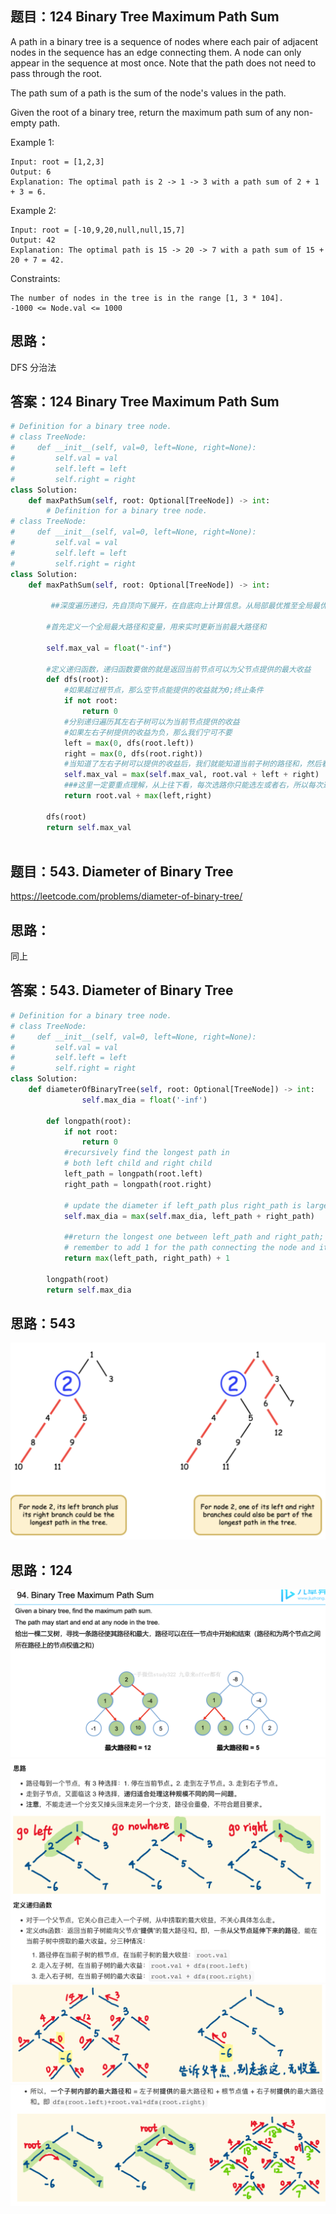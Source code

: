## 题目：124 Binary Tree Maximum Path Sum
A path in a binary tree is a sequence of nodes where each pair of adjacent nodes in the sequence has an edge connecting them. A node can only appear in the sequence at most once. Note that the path does not need to pass through the root.

The path sum of a path is the sum of the node's values in the path.

Given the root of a binary tree, return the maximum path sum of any non-empty path.


Example 1:
```
Input: root = [1,2,3]
Output: 6
Explanation: The optimal path is 2 -> 1 -> 3 with a path sum of 2 + 1 + 3 = 6.
```
Example 2:
```
Input: root = [-10,9,20,null,null,15,7]
Output: 42
Explanation: The optimal path is 15 -> 20 -> 7 with a path sum of 15 + 20 + 7 = 42.
``` 
Constraints:
```
The number of nodes in the tree is in the range [1, 3 * 104].
-1000 <= Node.val <= 1000
```

## 思路：
DFS 分治法

## 答案：124 Binary Tree Maximum Path Sum
```python
# Definition for a binary tree node.
# class TreeNode:
#     def __init__(self, val=0, left=None, right=None):
#         self.val = val
#         self.left = left
#         self.right = right
class Solution:
    def maxPathSum(self, root: Optional[TreeNode]) -> int:
        # Definition for a binary tree node.
# class TreeNode:
#     def __init__(self, val=0, left=None, right=None):
#         self.val = val
#         self.left = left
#         self.right = right
class Solution:
    def maxPathSum(self, root: Optional[TreeNode]) -> int:
    
         ##深度遍历递归，先自顶向下展开，在自底向上计算信息。从局部最优推至全局最优。
    
        #首先定义一个全局最大路径和变量，用来实时更新当前最大路径和
   
        self.max_val = float("-inf")
    
        #定义递归函数，递归函数要做的就是返回当前节点可以为父节点提供的最大收益
        def dfs(root):
            #如果越过根节点，那么空节点能提供的收益就为0;终止条件
            if not root:
                return 0 
            #分别递归遍历其左右子树可以为当前节点提供的收益
            #如果左右子树提供的收益为负，那么我们宁可不要
            left = max(0, dfs(root.left))
            right = max(0, dfs(root.right))
            #当知道了左右子树可以提供的收益后，我们就能知道当前子树的路径和，然后看是否足以更新max_val
            self.max_val = max(self.max_val, root.val + left + right)
            ###这里一定要重点理解，从上往下看，每次选路你只能选左或者右，所以每次递归返回的其实是当前节点可以为父节点提供的收益
            return root.val + max(left,right)
        
        dfs(root)
        return self.max_val
   
```

## 题目：543. Diameter of Binary Tree
https://leetcode.com/problems/diameter-of-binary-tree/

## 思路：
同上

## 答案：543. Diameter of Binary Tree
```python
# Definition for a binary tree node.
# class TreeNode:
#     def __init__(self, val=0, left=None, right=None):
#         self.val = val
#         self.left = left
#         self.right = right
class Solution:
    def diameterOfBinaryTree(self, root: Optional[TreeNode]) -> int:
                self.max_dia = float('-inf')
        
        def longpath(root):
            if not root:
                return 0
            #recursively find the longest path in
            # both left child and right child
            left_path = longpath(root.left)
            right_path = longpath(root.right)
            
            # update the diameter if left_path plus right_path is larger
            self.max_dia = max(self.max_dia, left_path + right_path)
            
            ##return the longest one between left_path and right_path;
            # remember to add 1 for the path connecting the node and its parent
            return max(left_path, right_path) + 1
        
        longpath(root)
        return self.max_dia
```
## 思路：543
![c](https://github.com/SSRRBB/Leetcode/blob/main/Images/398.png)

## 思路：124
![c](https://github.com/SSRRBB/Leetcode/blob/main/Images/110.png)
![c](https://github.com/SSRRBB/Leetcode/blob/main/Images/355.png)
![c](https://github.com/SSRRBB/Leetcode/blob/main/Images/356.png)
![c](https://github.com/SSRRBB/Leetcode/blob/main/Images/357.png)
